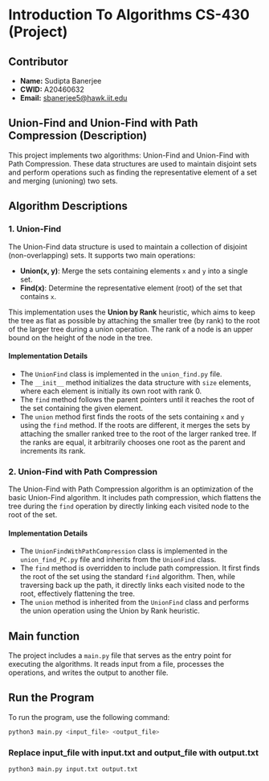 # Introduction To Algorithms CS-430 (Project)

## Contributor

- **Name:** Sudipta Banerjee
- **CWID:** A20460632
- **Email:** sbanerjee5@hawk.iit.edu

## Union-Find and Union-Find with Path Compression (Description)

This project implements two algorithms: Union-Find and Union-Find with Path Compression. These data structures are used to maintain disjoint sets and perform operations such as finding the representative element of a set and merging (unioning) two sets.

## Algorithm Descriptions

### 1. Union-Find

The Union-Find data structure is used to maintain a collection of disjoint (non-overlapping) sets. It supports two main operations:

- **Union(x, y)**: Merge the sets containing elements `x` and `y` into a single set.
- **Find(x)**: Determine the representative element (root) of the set that contains `x`.

This implementation uses the **Union by Rank** heuristic, which aims to keep the tree as flat as possible by attaching the smaller tree (by rank) to the root of the larger tree during a union operation. The rank of a node is an upper bound on the height of the node in the tree.

#### Implementation Details

- The `UnionFind` class is implemented in the `union_find.py` file.
- The `__init__` method initializes the data structure with `size` elements, where each element is initially its own root with rank 0.
- The `find` method follows the parent pointers until it reaches the root of the set containing the given element.
- The `union` method first finds the roots of the sets containing `x` and `y` using the `find` method. If the roots are different, it merges the sets by attaching the smaller ranked tree to the root of the larger ranked tree. If the ranks are equal, it arbitrarily chooses one root as the parent and increments its rank.

### 2. Union-Find with Path Compression

The Union-Find with Path Compression algorithm is an optimization of the basic Union-Find algorithm. It includes path compression, which flattens the tree during the `find` operation by directly linking each visited node to the root of the set.

#### Implementation Details

- The `UnionFindWithPathCompression` class is implemented in the `union_find_PC.py` file and inherits from the `UnionFind` class.
- The `find` method is overridden to include path compression. It first finds the root of the set using the standard `find` algorithm. Then, while traversing back up the path, it directly links each visited node to the root, effectively flattening the tree.
- The `union` method is inherited from the `UnionFind` class and performs the union operation using the Union by Rank heuristic.

## Main function

The project includes a `main.py` file that serves as the entry point for executing the algorithms. It reads input from a file, processes the operations, and writes the output to another file.

## Run the Program

To run the program, use the following command:

```bash
python3 main.py <input_file> <output_file>
```

### Replace input_file with input.txt and output_file with output.txt

```bash
python3 main.py input.txt output.txt
```
